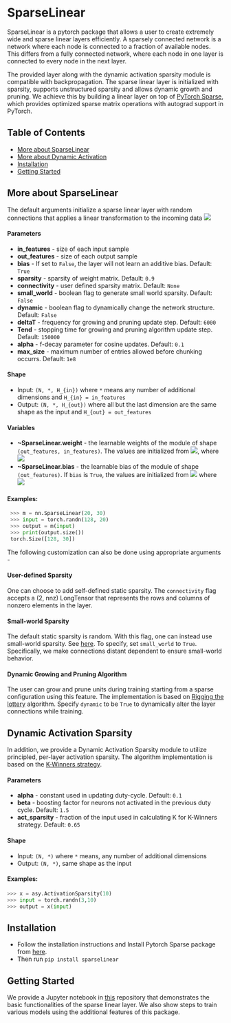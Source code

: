 # SparseLinear

SparseLinear is a pytorch package that allows a user to create extremely wide and sparse linear layers efficiently. A sparsely connected network is a network where each node is connected to a fraction of available nodes. This differs from a fully connected network, where each node in one layer is connected to every node in the next layer.

The provided layer along with the dynamic activation sparsity module is compatible with backpropagation. The sparse linear layer is initialized with sparsity, supports unstructured sparsity and allows dynamic growth and pruning. We achieve this by building a linear layer on top of [PyTorch Sparse](https://github.com/rusty1s/pytorch_sparse), which provides optimized sparse matrix operations with autograd support in PyTorch.

## Table of Contents

- [More about SparseLinear](#intro)
- [More about Dynamic Activation](#kwin)
- [Installation](#install)
- [Getting Started](#usage)

## More about SparseLinear <a name="intro"></a>
The default arguments initialize a sparse linear layer with random connections that applies a linear transformation to the incoming data <img src="https://render.githubusercontent.com/render/math?math=y = xA^T %2B b">  

#### Parameters

- **in_features** - size of each input sample
- **out_features** - size of each output sample
- **bias** - If set to ``False``, the layer will not learn an additive bias. Default: ``True``
- **sparsity** - sparsity of weight matrix. Default: `0.9`
- **connectivity** - user defined sparsity matrix. Default: `None`
- **small_world** - boolean flag to generate small world sparsity. Default: ``False``
- **dynamic** - boolean flag to dynamically change the network structure. Default: ``False``
- **deltaT** - frequency for growing and pruning update step. Default: `6000`
- **Tend** - stopping time for growing and pruning algorithm update step. Default: `150000`
- **alpha** - f-decay parameter for cosine updates. Default: `0.1`
- **max_size** - maximum number of entries allowed before chunking occurrs. Default: `1e8`

#### Shape

- Input: `(N, *, H_{in})` where `*` means any number of additional dimensions and `H_{in} = in_features`
- Output: `(N, *, H_{out})` where all but the last dimension are the same shape as the input and `H_{out} = out_features`

#### Variables 

- **~SparseLinear.weight** - the learnable weights of the module of shape `(out_features, in_features)`. The values are initialized from <img src="https://render.githubusercontent.com/render/math?math=\mathcal{U}(-\sqrt{k}, \sqrt{k})">, where  <img src="https://render.githubusercontent.com/render/math?math=k = \frac{1}{\text{in\_features}}">  
- **~SparseLinear.bias** - the learnable bias of the module of shape `(out_features)`. If `bias` is ``True``, the values are initialized from <img src="https://render.githubusercontent.com/render/math?math=\mathcal{U}(-\sqrt{k}, \sqrt{k})"> where <img src="https://render.githubusercontent.com/render/math?math=k = \frac{1}{\text{in\_features}}">

#### Examples:

```python
 >>> m = nn.SparseLinear(20, 30)
 >>> input = torch.randn(128, 20)
 >>> output = m(input)
 >>> print(output.size())
 torch.Size([128, 30])
```

The following customization can also be done using appropriate arguments -

#### User-defined Sparsity

One can choose to add self-defined static sparsity. The `connectivity` flag accepts a (2, nnz) LongTensor that represents the rows and columns of nonzero elements in the layer. 

#### Small-world Sparsity

The default static sparsity is random. With this flag, one can instead use small-world sparsity. See [here](https://en.wikipedia.org/wiki/Small-world_network). To specify, set `small_world` to `True`. Specifically, we make connections distant dependent to ensure small-world behavior.

#### Dynamic Growing and Pruning Algorithm

The user can grow and prune units during training starting from a sparse configuration using this feature. The implementation is based on [Rigging the lottery](https://arxiv.org/pdf/1911.11134.pdf) algorithm. Specify `dynamic` to be `True` to dynamically alter the layer connections while training. 

## Dynamic Activation Sparsity <a name="kwin"></a>

In addition, we provide a Dynamic Activation Sparsity module to utilize principled, per-layer activation sparsity. The algorithm implementation is based on the [K-Winners strategy](https://arxiv.org/pdf/1903.11257.pdf). 

#### Parameters

- **alpha** - constant used in updating duty-cycle. Default: `0.1`
- **beta** - boosting factor for neurons not activated in the previous duty cycle. Default: `1.5`
- **act_sparsity** - fraction of the input used in calculating K for K-Winners strategy. Default: `0.65`
    
#### Shape

- Input: `(N, *)` where `*` means, any number of additional dimensions
- Output: `(N, *)`, same shape as the input
        
#### Examples:

```python
>>> x = asy.ActivationSparsity(10)
>>> input = torch.randn(3,10)
>>> output = x(input)
```

## Installation <a name="install"></a>
 
- Follow the installation instructions and Install Pytorch Sparse package from [here](https://github.com/rusty1s/pytorch_sparse).
- Then run ```pip install sparselinear```

## Getting Started <a name="usage"></a>

We provide a Jupyter notebook in [this]() repository that demonstrates the basic functionalities of the sparse linear layer. We also show steps to train various models using the additional features of this package.
